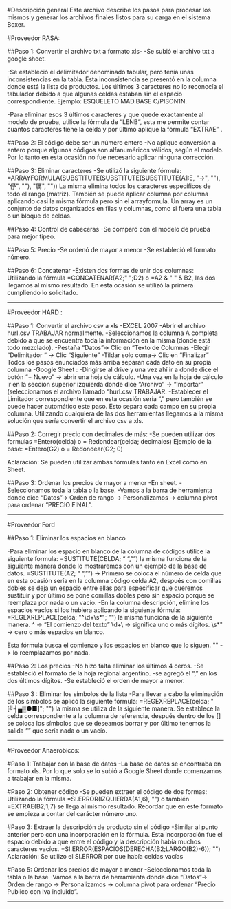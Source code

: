 #Descripción general
Este archivo describe los pasos  para procesar los mismos y generar los archivos finales listos para su carga en el sistema Boxer.

#Proveedor  RASA:

##Paso 1: Convertir el archivo txt a formato xls-
-Se subió el archivo txt  a google sheet.

-Se estableció el delimitador denominado tabular, pero tenía unas inconsistencias en la tabla. Esta inconsistencia se presentó en la columna donde está la lista de productos. Los últimos 3 caracteres no lo reconocía el tabulador debido a que algunas celdas estaban sin el espacio correspondiente.
Ejemplo: ESQUELETO MAD.BASE C/PISON1N.

-Para eliminar esos 3 últimos caracteres y que quede exactamente al modelo de prueba, utilice la fórmula de “LENB”, esta me permite contar cuantos caracteres tiene la celda y por último aplique la fórmula “EXTRAE” .

##Paso 2: El código debe ser un número entero
-No aplique conversión a entero porque algunos códigos son alfanuméricos válidos, según el modelo. Por lo tanto en esta ocasión no fue necesario aplicar ninguna corrección.

##Paso 3: Eliminar caracteres
-Se utilizó la siguiente fórmula:
=ARRAYFORMULA(SUBSTITUTE(SUBSTITUTE(SUBSTITUTE(A1:E, "→", ""), "伃", ""), "厲", ""))
La misma elimina todos los caracteres específicos de todo el rango (matriz). También se puede aplicar columna por columna aplicando casi la misma fórmula pero sin el arrayformula.
Un array es un conjunto de datos organizados en filas y columnas, como si fuera una tabla o un bloque  de celdas.

##Paso 4: Control de cabeceras
-Se comparó con el modelo de prueba  para mejor tipeo.

##Paso 5: Precio
-Se ordenó de mayor a menor 
-Se estableció el formato número.

##Paso 6: Concatenar
-Existen dos formas de unir dos columnas:
Utilizando la fórmula =CONCATENAR(A2;" ";D2) o =A2 & " " & B2, las dos llegamos al mismo resultado. En esta ocasión se utilizó  la primera cumpliendo lo solicitado.

---------------------------------------------------------------------------------
#Proveedor HARD :

##Paso 1: Convertir el archivo csv a xls
-EXCEL 2007
-Abrir el archivo hurl.csv TRABAJAR normalmente.
-Seleccionamos la columna A completa debido a que se encuentra toda la información en la misma  (donde está todo mezclado).
-Pestaña “Datos”-> Clic  en “Texto de Columnas
-Elegir “Delimitador “ -> Clic “Siguiente”
-Tildar solo coma-> Clic en “Finalizar” 
Todos los pasos enunciados más arriba separan cada dato  en su propia columna
-Google Sheet :
-Dirigirse al drive y una vez ahí ir a donde dice el botón “+ Nuevo” -> abrir una hoja de cálculo.
-Una vez en la hoja de cálculo ir en la sección superior izquierda donde dice “Archivo” -> “Importar” (seleccionamos el archivo llamado “hurl.csv TRABAJAR. 
-Establecer el Limitador correspondiente que en esta ocasión sería “,” pero también se puede hacer automático este paso.
Esto separa cada campo en su propia columna.
Utilizando cualquiera de las dos herramientas llegamos a la misma solución que sería convertir el archivo csv a xls.

##Paso 2: Corregir precio con decimales de más:
-Se pueden utilizar dos formulas =Entero(celda) o = Redondear(celda; decimales)
Ejemplo de la base: =Entero(G2) o  = Redondear(G2; 0)

Aclaración: Se pueden utilizar ambas fórmulas tanto en Excel como en Sheet.

##Paso 3: Ordenar los precios de mayor a menor
-En sheet.
-Seleccionamos toda la tabla o la base.
-Vamos a la barra de herramienta donde dice “Datos”->  Orden de rango -> Personalizamos -> columna pivot para ordenar “PRECIO FINAL”.

--------------------------------------------------------------------------------------------

#Proveedor Ford 

##Paso 1: Eliminar los espacios en blanco

-Para eliminar los espacio en blanco de la columna de códigos utilice la siguiente formula: =SUSTITUTE(CELDA; “ “,””)  la misma funciona de la siguiente manera donde lo mostraremos con un ejemplo de la base de datos.
=SUSTITUTE(A2; “ “,””)  -> Primero se coloca el número de celda que en esta ocasión sería en la columna código celda A2, después  con comillas dobles se deja un espacio entre ellas para especificar que queremos sustituir y por último se pone comillas dobles pero sin espacio porque se reemplaza por nada o un vacío.
-En la columna descripción, elimine los espacios vacíos si los hubiera aplicando la siguiente fórmula:
=REGEXREPLACE(celda; "^\d+\s*"; "") la misma funciona de la siguiente manera.
 ^ -> “El comienzo del texto”
\d+\ -> significa uno o más dígitos.
\s*" -> cero o más espacios en blanco.

Esta fórmula busca el comienzo y los espacios en blanco que lo siguen.
"" -> lo reemplazamos por nada.

##Paso 2: Los precios
-No hizo falta eliminar los últimos 4 ceros.
-Se estableció el formato de la hoja regional argentino.
-se agregó el “,” en los dos últimos dígitos.
-Se estableció el orden de mayor a menor.

##Paso 3 : Eliminar los símbolos de la lista
-Para llevar a cabo la eliminación de los símbolos se aplicó la siguiente fórmula:
=REGEXREPLACE(celda; "[╝┤▄▒●■]"; "") la misma se utiliza de la siguiente manera.
Se establece la celda correspondiente a la columna de referencia, después dentro de los [] se coloca los símbolos que se deseamos borrar y por último tenemos la salida “” que sería nada o un vacío.

--------------------------------------------------------------------------------------------
#Proveedor Anaerobicos:

#Paso 1: Trabajar con la base de datos
-La base de datos se encontraba en formato xls. Por lo que solo se lo subió a Google Sheet donde comenzamos a trabajar en la misma.

#Paso 2: Obtener código
-Se pueden extraer el código de dos formas:
Utilizando la fórmula =SI.ERROR(IZQUIERDA(A1,6), "") o  también =EXTRAE(B2;1;7) se llega al mismo resultado. Recordar que en este formato se empieza a contar del carácter número uno.

#Paso 3: Extraer la descripción de producto sin el código
-Similar al punto anterior pero con  una incorporación en la fórmula. Esta incorporación fue el espacio debido a que  entre el código y la descripción había muchos caracteres vacíos. =SI.ERROR(ESPACIOS(DERECHA(B2;LARGO(B2)-6)); "")
Aclaración: Se utilizo el SI.ERROR por que había celdas vacías 

#Paso 5: Ordenar los precios de mayor  a menor
-Seleccionamos toda la tabla o la base
-Vamos a la barra de herramienta donde dice “Datos”->  Orden de rango -> Personalizamos -> columna pivot para ordenar “Precio Publico con iva incluido”.

----------------------------------------------------------------------------------------------




